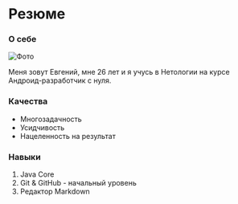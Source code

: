 # Резюме

### **О себе**
![Фото](#ссылка)

Меня зовут Евгений, мне 26 лет и я учусь в Нетологии на курсе Андроид-разработчик с нуля.

### **Качества**
* Многозадачность
* Усидчивость
* Нацеленность на результат

### **Навыки**
1. Java Core
2. Git & GitHub - начальный уровень
3. Редактор Markdown